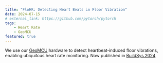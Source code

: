 ```yaml
---
title: "FloHR: Detecting Heart Beats in Floor Vibration"
date: 2024-07-15
# external_link: https://github.com/pytorch/pytorch
tags:
    - Heart Rate
    - GeoMCU
featured: true
---
```


We use our [GeoMCU](../../project/geomcu) hardware to detect heartbeat-induced floor vibrations, enabling ubiquitous heart rate monitoring. Now published in [BuildSys 2024](../../publication/codling-etal-2024-flo-hr-ubiquitous/)

<!--more-->
